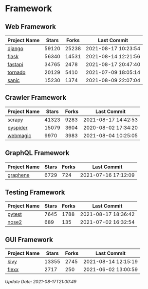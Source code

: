 # Framework

## Web Framework
| Project Name | Stars | Forks | Last Commit |
| ------------ | ----- | ----- | ----------- |
| [django](https://github.com/django/django) | 59120 | 25238 | 2021-08-17 10:23:54 |
| [flask](https://github.com/pallets/flask) | 56340 | 14531 | 2021-08-14 12:21:56 |
| [fastapi](https://github.com/tiangolo/fastapi) | 34765 | 2478 | 2021-08-17 20:47:40 |
| [tornado](https://github.com/tornadoweb/tornado) | 20129 | 5410 | 2021-07-09 18:05:14 |
| [sanic](https://github.com/sanic-org/sanic) | 15230 | 1374 | 2021-08-09 22:07:04 |

## Crawler Framework
| Project Name | Stars | Forks | Last Commit |
| ------------ | ----- | ----- | ----------- |
| [scrapy](https://github.com/scrapy/scrapy) | 41323 | 9283 | 2021-08-17 14:42:53 |
| [pyspider](https://github.com/binux/pyspider) | 15079 | 3604 | 2020-08-02 17:34:20 |
| [webmagic](https://github.com/code4craft/webmagic) | 9970 | 3983 | 2021-08-04 10:25:05 |

## GraphQL Framework
| Project Name | Stars | Forks | Last Commit |
| ------------ | ----- | ----- | ----------- |
| [graphene](https://github.com/graphql-python/graphene) | 6729 | 724 | 2021-07-16 17:12:09 |

## Testing Framework
| Project Name | Stars | Forks | Last Commit |
| ------------ | ----- | ----- | ----------- |
| [pytest](https://github.com/pytest-dev/pytest) | 7645 | 1788 | 2021-08-17 18:36:42 |
| [nose2](https://github.com/nose-devs/nose2) | 689 | 135 | 2021-07-02 16:32:54 |

## GUI Framework
| Project Name | Stars | Forks | Last Commit |
| ------------ | ----- | ----- | ----------- |
| [kivy](https://github.com/kivy/kivy) | 13355 | 2745 | 2021-08-14 12:15:19 |
| [flexx](https://github.com/flexxui/flexx) | 2717 | 250 | 2021-06-02 13:00:59 |

*Update Date: 2021-08-17T21:00:49*